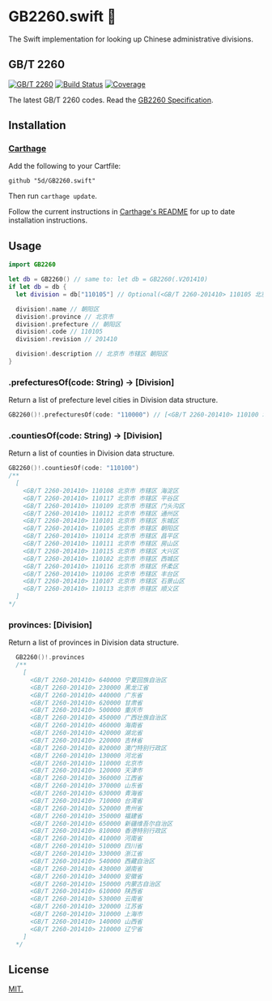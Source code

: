 # GB2260.swift 🚚

The Swift implementation for looking up Chinese administrative divisions.

## GB/T 2260

[![GB/T 2260](https://img.shields.io/badge/GB%2FT%202260-v0.2-blue.svg)](https://github.com/cn/GB2260)
[![Build Status](https://img.shields.io/travis/cn/GB2260.java.svg?style=flat)](https://travis-ci.org/cn/GB2260.java)
[![Coverage](https://img.shields.io/coveralls/cn/GB2260.java.svg?style=flat)](https://coveralls.io/r/cn/GB2260.java)

The latest GB/T 2260 codes. Read the [GB2260 Specification](https://github.com/cn/GB2260/blob/v0.2/spec.md).

## Installation

### [Carthage]

[Carthage]: https://github.com/Carthage/Carthage

Add the following to your Cartfile:

```
github "5d/GB2260.swift"
```

Then run `carthage update`.

Follow the current instructions in [Carthage's README][carthage-installation]
for up to date installation instructions.

[carthage-installation]: https://github.com/Carthage/Carthage#adding-frameworks-to-an-application

## Usage

```swift
import GB2260

let db = GB2260() // same to: let db = GB2260(.V201410)
if let db = db {
  let division = db["110105"] // Optional(<GB/T 2260-201410> 110105 北京市 市辖区 朝阳区)

  division!.name // 朝阳区
  division!.province // 北京市
  division!.prefecture // 朝阳区
  division!.code // 110105
  division!.revision // 201410

  division!.description // 北京市 市辖区 朝阳区
}
```

### .prefecturesOf(code: String) -> [Division]

Return a list of prefecture level cities in Division data structure.

```swift
GB2260()!.prefecturesOf(code: "110000") // [<GB/T 2260-201410> 110100 北京市 市辖区, <GB/T 2260-201410> 110200 北京市 县]
```

### .countiesOf(code: String) -> [Division]

Return a list of counties in Division data structure.

```swift
GB2260()!.countiesOf(code: "110100") 
/**
  [
    <GB/T 2260-201410> 110108 北京市 市辖区 海淀区
    <GB/T 2260-201410> 110117 北京市 市辖区 平谷区
    <GB/T 2260-201410> 110109 北京市 市辖区 门头沟区
    <GB/T 2260-201410> 110112 北京市 市辖区 通州区
    <GB/T 2260-201410> 110101 北京市 市辖区 东城区
    <GB/T 2260-201410> 110105 北京市 市辖区 朝阳区
    <GB/T 2260-201410> 110114 北京市 市辖区 昌平区
    <GB/T 2260-201410> 110111 北京市 市辖区 房山区
    <GB/T 2260-201410> 110115 北京市 市辖区 大兴区
    <GB/T 2260-201410> 110102 北京市 市辖区 西城区
    <GB/T 2260-201410> 110116 北京市 市辖区 怀柔区
    <GB/T 2260-201410> 110106 北京市 市辖区 丰台区
    <GB/T 2260-201410> 110107 北京市 市辖区 石景山区
    <GB/T 2260-201410> 110113 北京市 市辖区 顺义区
  ]
*/
```

### provinces: [Division]

Return a list of provinces in Division data structure.

```swift
  GB2260()!.provinces 
  /** 
    [
      <GB/T 2260-201410> 640000 宁夏回族自治区
      <GB/T 2260-201410> 230000 黑龙江省
      <GB/T 2260-201410> 440000 广东省
      <GB/T 2260-201410> 620000 甘肃省
      <GB/T 2260-201410> 500000 重庆市
      <GB/T 2260-201410> 450000 广西壮族自治区
      <GB/T 2260-201410> 460000 海南省
      <GB/T 2260-201410> 420000 湖北省
      <GB/T 2260-201410> 220000 吉林省
      <GB/T 2260-201410> 820000 澳门特别行政区
      <GB/T 2260-201410> 130000 河北省
      <GB/T 2260-201410> 110000 北京市
      <GB/T 2260-201410> 120000 天津市
      <GB/T 2260-201410> 360000 江西省
      <GB/T 2260-201410> 370000 山东省
      <GB/T 2260-201410> 630000 青海省
      <GB/T 2260-201410> 710000 台湾省
      <GB/T 2260-201410> 520000 贵州省
      <GB/T 2260-201410> 350000 福建省
      <GB/T 2260-201410> 650000 新疆维吾尔自治区
      <GB/T 2260-201410> 810000 香港特别行政区
      <GB/T 2260-201410> 410000 河南省
      <GB/T 2260-201410> 510000 四川省
      <GB/T 2260-201410> 330000 浙江省
      <GB/T 2260-201410> 540000 西藏自治区
      <GB/T 2260-201410> 430000 湖南省
      <GB/T 2260-201410> 340000 安徽省
      <GB/T 2260-201410> 150000 内蒙古自治区
      <GB/T 2260-201410> 610000 陕西省
      <GB/T 2260-201410> 530000 云南省
      <GB/T 2260-201410> 320000 江苏省
      <GB/T 2260-201410> 310000 上海市
      <GB/T 2260-201410> 140000 山西省
      <GB/T 2260-201410> 210000 辽宁省
    ]
  */
```

## License

[MIT.](LICENSE)
